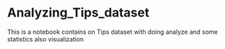 # Analyzing_Tips_dataset
This is a notebook contains on Tips dataset with doing  analyze and some statistics also visualization
